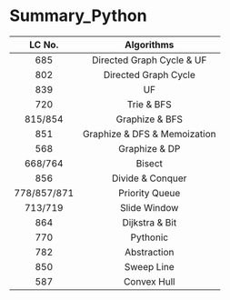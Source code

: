 # Summary_Python
|    LC No.   |          Algorithms          |
|:-----------:|:----------------------------:|
|     685     |   Directed Graph Cycle & UF  |
|     802     |     Directed Graph Cycle     |
|     839     |              UF              |
|     720     |          Trie & BFS          |
|   815/854   |        Graphize & BFS        |
|     851     | Graphize & DFS & Memoization |
|     568     |         Graphize & DP        |
|   668/764   |            Bisect            |
|     856     |       Divide & Conquer       |
| 778/857/871 |        Priority Queue        |
|   713/719   |         Slide Window         |
|     864     |        Dijkstra & Bit        |
|     770     |           Pythonic           |
|     782     |          Abstraction         |
|     850     |          Sweep Line          |
|     587     |          Convex Hull         |